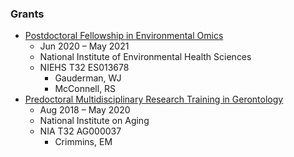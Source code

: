 ### Grants

* [Postdoctoral Fellowship in Environmental Omics](https://drive.google.com/file/d/10VWMRnFBfFJxueXct3npUaVkrcL0fiWs/view?usp=sharing)
  * Jun 2020 – May 2021
  * National Institute of Environmental Health Sciences
  * NIEHS T32 ES013678
    * Gauderman, WJ
    * McConnell, RS
* [Predoctoral Multidisciplinary Research Training in Gerontology](https://gero.usc.edu/mrtraining-in-gero/)
  * Aug 2018 – May 2020
  * National Institute on Aging 
  * NIA T32 AG000037
    * Crimmins, EM